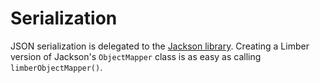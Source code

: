 # Serialization

JSON serialization is delegated to the
[Jackson library](https://github.com/FasterXML/jackson). Creating a Limber version of
Jackson's `ObjectMapper` class is as easy as calling `limberObjectMapper()`.
